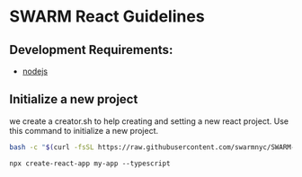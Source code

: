# SWARM React Guidelines

## Development Requirements:
- [nodejs](https://nodejs.org/en/download/current/)

## Initialize a new project
we create a creator.sh to help creating and setting a new react project. 
Use this command to initialize a new project.
``` bash
bash -c "$(curl -fsSL https://raw.githubusercontent.com/swarmnyc/SWARM-Project-Guidelines/master/react/creator.sh)"
```

```
npx create-react-app my-app --typescript
```